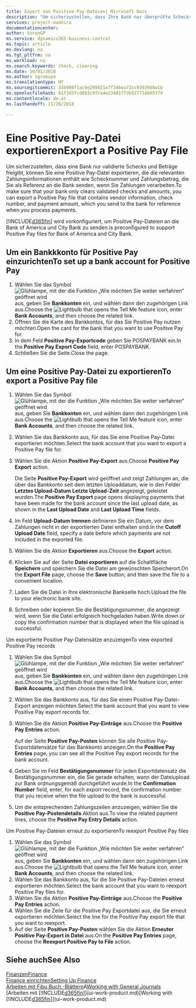 ```yaml
---
title: Export von Positive Pay-Dateien| Microsoft Docs
description: "Um sicherzustellen, dass Ihre Bank nur überprüfte Schecks und Beträge freigibt, können Sie ihr eine Positive Pay Datei senden, die die Daten für Kreditoren, Schecks und Zahlungsinformationen enthält."
services: project-madeira
documentationcenter: 
author: SorenGP
ms.service: dynamics365-business-central
ms.topic: article
ms.devlang: na
ms.tgt_pltfrm: na
ms.workload: na
ms.search.keywords: check, clearing
ms.date: 10/01/2018
ms.author: sgroespe
ms.translationtype: HT
ms.sourcegitcommit: 33b900f1ac9e295921e7f3d6ea72cc93939d8a1b
ms.openlocfilehash: 61f3d3fcd093c9fca4e23481ff3b527714b85379
ms.contentlocale: de-at
ms.lasthandoff: 11/26/2018

---
```

# <a name="export-a-positive-pay-file"></a><span data-ttu-id="83a69-103">Eine Positive Pay-Datei exportieren</span><span class="sxs-lookup"><span data-stu-id="83a69-103">Export a Positive Pay File</span></span>
<span data-ttu-id="83a69-104">Um sicherzustellen, dass eine Bank nur validierte Schecks und Beträge freigibt, können Sie eine Positive Pay-Datei exportieren, die die relevanten Zahlungsinformationen enthält wie Schecknummer und Zahlungsbetrag, die Sie als Referenz an die Bank senden, wenn Sie Zahlungen verarbeiten.</span><span class="sxs-lookup"><span data-stu-id="83a69-104">To make sure that your bank only clears validated checks and amounts, you can export a Positive Pay file that contains vendor information, check number, and payment amount, which you send to the bank for reference when you process payments.</span></span>

[!INCLUDE[d365fin](includes/d365fin_md.md)] <span data-ttu-id="83a69-105">wird vorkonfiguriert, um Positive Pay-Dateien an die Bank of America und City Bank zu senden.</span><span class="sxs-lookup"><span data-stu-id="83a69-105">is preconfigured to support Positive Pay files for Bank of America and City Bank.</span></span>

## <a name="to-set-up-a-bank-account-for-positive-pay"></a><span data-ttu-id="83a69-106">Um ein Bankkkonto für Positive Pay einzurichten</span><span class="sxs-lookup"><span data-stu-id="83a69-106">To set up a bank account for Positive Pay</span></span>
1. <span data-ttu-id="83a69-107">Wählen Sie das Symbol ![Glühlampe, mit der die Funktion „Wie möchten Sie weiter verfahren“ geöffnet wird](media/ui-search/search_small.png "Wie möchten Sie weiter verfahren?") aus, geben Sie **Bankkonten** ein, und wählen dann den zugehörigen Link aus.</span><span class="sxs-lookup"><span data-stu-id="83a69-107">Choose the ![Lightbulb that opens the Tell Me feature](media/ui-search/search_small.png "Tell me what you want to do") icon, enter **Bank Accounts**, and then choose the related link.</span></span>
2. <span data-ttu-id="83a69-108">Öffnen Sie die Karte des Bankkontos, für das Sie Positive Pay nutzen möchten.</span><span class="sxs-lookup"><span data-stu-id="83a69-108">Open the card for the bank that you want to use Positive Pay for.</span></span>
3. <span data-ttu-id="83a69-109">In dem Feld **Positive Pay-Exportcode** geben Sie POSPAYBANK ein.</span><span class="sxs-lookup"><span data-stu-id="83a69-109">In the **Positive Pay Export Code** field, enter POSPAYBANK.</span></span>
4. <span data-ttu-id="83a69-110">Schließen Sie die Seite.</span><span class="sxs-lookup"><span data-stu-id="83a69-110">Close the page.</span></span>

## <a name="to-export-a-positive-pay-file"></a><span data-ttu-id="83a69-111">Um eine Positive Pay-Datei zu exportieren</span><span class="sxs-lookup"><span data-stu-id="83a69-111">To export a Positive Pay file</span></span>
1. <span data-ttu-id="83a69-112">Wählen Sie das Symbol ![Glühlampe, mit der die Funktion „Wie möchten Sie weiter verfahren“ geöffnet wird](media/ui-search/search_small.png "Wie möchten Sie weiter verfahren?") aus, geben Sie **Bankkonten** ein, und wählen dann den zugehörigen Link aus.</span><span class="sxs-lookup"><span data-stu-id="83a69-112">Choose the ![Lightbulb that opens the Tell Me feature](media/ui-search/search_small.png "Tell me what you want to do") icon, enter **Bank Accounts**, and then choose the related link.</span></span>
2. <span data-ttu-id="83a69-113">Wählen Sie das Bankkonto aus, für das Sie eine Positive Pay-Datei exportieren möchten.</span><span class="sxs-lookup"><span data-stu-id="83a69-113">Select the bank account that you want to export a Positive Pay file for.</span></span>
3. <span data-ttu-id="83a69-114">Wählen Sie die Aktion **Positive Pay-Export** aus.</span><span class="sxs-lookup"><span data-stu-id="83a69-114">Choose **Positive Pay Export** action.</span></span>

    <span data-ttu-id="83a69-115">Die Seite **Positive Pay-Export** wird geöffnet und zeigt Zahlungen an, die über das Bankkonto seit dem letzten Uploaddatum, wie in den Felder **Letztes Upload-Datum** **Letzte Upload-Zeit** angezeigt, geleistet wurden.</span><span class="sxs-lookup"><span data-stu-id="83a69-115">The **Positive Pay Export** page opens displaying payments that have been made for the bank account since the last upload date, as shown in the **Last Upload Date** and **Last Upload Time** fields.</span></span>
4. <span data-ttu-id="83a69-116">Im Feld **Upload-Datum trennen** definieren Sie ein Datum, vor dem Zahlungen nicht in der exportierten Datei enthalten sind.</span><span class="sxs-lookup"><span data-stu-id="83a69-116">In the **Cutoff Upload Date** field, specify a date before which payments are not included in the exported file.</span></span>
5. <span data-ttu-id="83a69-117">Wählen Sie die Aktion **Exportieren** aus.</span><span class="sxs-lookup"><span data-stu-id="83a69-117">Choose the **Export** action.</span></span>
6. <span data-ttu-id="83a69-118">Klicken Sie auf der Seite **Datei exportieren** auf die Schaltfläche **Speichern** und speichern Sie die Datei am gewünschten Speicherort.</span><span class="sxs-lookup"><span data-stu-id="83a69-118">On the **Export File** page, choose the **Save** button, and then save the file to a convenient location.</span></span>
7. <span data-ttu-id="83a69-119">Laden Sie die Datei in Ihre elektronische Bankseite hoch.</span><span class="sxs-lookup"><span data-stu-id="83a69-119">Upload the file to your electronic bank site.</span></span>
8. <span data-ttu-id="83a69-120">Schreiben oder kopieren Sie die Bestätigungsnummer, die angezeigt wird, wenn Sie die Datei erfolgreich hochgeladen haben.</span><span class="sxs-lookup"><span data-stu-id="83a69-120">Write down or copy the confirmation number that is displayed when the file upload is successful.</span></span>

<span data-ttu-id="83a69-121">Um exportierte Positive Pay-Datensätze anzuzeigen</span><span class="sxs-lookup"><span data-stu-id="83a69-121">To view exported Positive Pay records</span></span>

1. <span data-ttu-id="83a69-122">Wählen Sie das Symbol ![Glühlampe, mit der die Funktion „Wie möchten Sie weiter verfahren“ geöffnet wird](media/ui-search/search_small.png "Wie möchten Sie weiter verfahren?") aus, geben Sie **Bankkonten** ein, und wählen dann den zugehörigen Link aus.</span><span class="sxs-lookup"><span data-stu-id="83a69-122">Choose the ![Lightbulb that opens the Tell Me feature](media/ui-search/search_small.png "Tell me what you want to do") icon, enter **Bank Accounts**, and then choose the related link.</span></span>
2. <span data-ttu-id="83a69-123">Wählen Sie das Bankkonto aus, für das Sie einen Positive Pay-Datei-Export anzeigen möchten.</span><span class="sxs-lookup"><span data-stu-id="83a69-123">Select the bank account that you want to view Positive Pay export records for.</span></span>
3. <span data-ttu-id="83a69-124">Wählen Sie die Aktion **Positive Pay-Einträge** aus.</span><span class="sxs-lookup"><span data-stu-id="83a69-124">Choose the **Positive Pay Entries** action.</span></span>

    <span data-ttu-id="83a69-125">Auf der Seite **Positive Pay-Posten** können Sie alle Positive Pay-Exportdatensätze für das Bankkonto anzeigen.</span><span class="sxs-lookup"><span data-stu-id="83a69-125">On the **Positive Pay Entries** page, you can see all the Positive Pay export records for the bank account.</span></span>
4. <span data-ttu-id="83a69-126">Geben Sie im Feld **Bestätigungsnummer** für jeden Exportdatensatz die Bestätigungsnummer ein, die Sie gerade erhalten, wann der Dateiupload zur Bank ordnungsgemäß durchgeführt wurde.</span><span class="sxs-lookup"><span data-stu-id="83a69-126">In the **Confirmation Number** field, enter, for each export record, the confirmation number that you receive when the file upload to the bank is successful.</span></span>
5. <span data-ttu-id="83a69-127">Um die entsprechenden Zahlungszeilen anzuzeigen, wählen Sie die **Positive Pay-Postendetails** Aktion aus.</span><span class="sxs-lookup"><span data-stu-id="83a69-127">To view the related payment lines, choose the **Positive Pay Entry Details** action.</span></span>

<span data-ttu-id="83a69-128">Um Positive Pay-Dateien erneut zu exportieren</span><span class="sxs-lookup"><span data-stu-id="83a69-128">To reexport Positive Pay files</span></span>

1. <span data-ttu-id="83a69-129">Wählen Sie das Symbol ![Glühlampe, mit der die Funktion „Wie möchten Sie weiter verfahren“ geöffnet wird](media/ui-search/search_small.png "Wie möchten Sie weiter verfahren?") aus, geben Sie **Bankkonten** ein, und wählen dann den zugehörigen Link aus.</span><span class="sxs-lookup"><span data-stu-id="83a69-129">Choose the ![Lightbulb that opens the Tell Me feature](media/ui-search/search_small.png "Tell me what you want to do") icon, enter **Bank Accounts**, and then choose the related link.</span></span>
2. <span data-ttu-id="83a69-130">Wählen Sie das Bankkonto aus, für die Sie Positive Pay-Dateien erneut exportieren möchten.</span><span class="sxs-lookup"><span data-stu-id="83a69-130">Select the bank account that you want to reexport Positive Pay files for.</span></span>
3. <span data-ttu-id="83a69-131">Wählen Sie die Aktion **Positive Pay-Einträge** aus.</span><span class="sxs-lookup"><span data-stu-id="83a69-131">Choose the **Positive Pay Entries** action.</span></span>
4. <span data-ttu-id="83a69-132">Wählen Sie die Zeile für die Positive Pay Exportdatei aus, die Sie erneut  exportieren möchten.</span><span class="sxs-lookup"><span data-stu-id="83a69-132">Select the line for the Positive Pay export file that you want to reexport.</span></span>
5. <span data-ttu-id="83a69-133">Auf der Seite **Positive Pay-Posten** wählen Sie die Aktion **Erneuter Positive Pay-Export in Datei** aus.</span><span class="sxs-lookup"><span data-stu-id="83a69-133">On the **Positive Pay Entries** page, choose the **Reexport Positive Pay to File** action.</span></span>

## <a name="see-also"></a><span data-ttu-id="83a69-134">Siehe auch</span><span class="sxs-lookup"><span data-stu-id="83a69-134">See Also</span></span>
[<span data-ttu-id="83a69-135">Finanzen</span><span class="sxs-lookup"><span data-stu-id="83a69-135">Finance</span></span>](finance.md)  
[<span data-ttu-id="83a69-136">Finance einrichten</span><span class="sxs-lookup"><span data-stu-id="83a69-136">Setting Up Finance</span></span>](finance-setup-finance.md)  
<span data-ttu-id="83a69-137">[Arbeiten mit Fibu Buch.-Blättern](ui-work-general-journals.md)A</span><span class="sxs-lookup"><span data-stu-id="83a69-137">[Working with General Journals](ui-work-general-journals.md)</span></span>  
<span data-ttu-id="83a69-138">[Arbeiten mit [!INCLUDE[d365fin](includes/d365fin_md.md)]](ui-work-product.md)</span><span class="sxs-lookup"><span data-stu-id="83a69-138">[Working with [!INCLUDE[d365fin](includes/d365fin_md.md)]](ui-work-product.md)</span></span>

